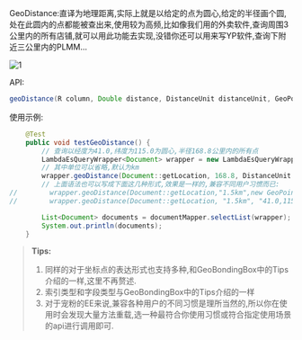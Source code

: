 GeoDistance:直译为地理距离,实际上就是以给定的点为圆心,给定的半径画个圆,处在此圆内的点都能被查出来,使用较为高频,比如像我们用的外卖软件,查询周围3公里内的所有店铺,就可以用此功能去实现,没错你还可以用来写YP软件,查询下附近三公里内的PLMM...

![1](https://iknow.hs.net/fb76fc69-1f09-41d9-a760-93639b45a580.png)

API:

```java
geoDistance(R column, Double distance, DistanceUnit distanceUnit, GeoPoint centralGeoPoint)
```
使用示例:
```java
    @Test
    public void testGeoDistance() {
        // 查询以经度为41.0,纬度为115.0为圆心,半径168.8公里内的所有点
        LambdaEsQueryWrapper<Document> wrapper = new LambdaEsQueryWrapper<>();
        // 其中单位可以省略,默认为km
        wrapper.geoDistance(Document::getLocation, 168.8, DistanceUnit.KILOMETERS, new GeoPoint(41.0, 116.0));
        // 上面语法也可以写成下面这几种形式,效果是一样的,兼容不同用户习惯而已:
//        wrapper.geoDistance(Document::getLocation,"1.5km",new GeoPoint(41.0,115.0));
//        wrapper.geoDistance(Document::getLocation, "1.5km", "41.0,115.0");

        List<Document> documents = documentMapper.selectList(wrapper);
        System.out.println(documents);
    }
```
> **Tips:**
> 1. 同样的对于坐标点的表达形式也支持多种,和GeoBondingBox中的Tips介绍的一样,这里不再赘述.
> 1. 索引类型和字段类型与GeoBondingBox中的Tips介绍的一样
> 1. 对于宠粉的EE来说,兼容各种用户的不同习惯是理所当然的,所以你在使用时会发现大量方法重载,选一种最符合你使用习惯或符合指定使用场景的api进行调用即可.

